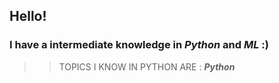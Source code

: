 ## Hello!

### I have a intermediate knowledge in ***Python*** and ***ML***  :)

>>TOPICS I KNOW IN PYTHON ARE :
***Python***
